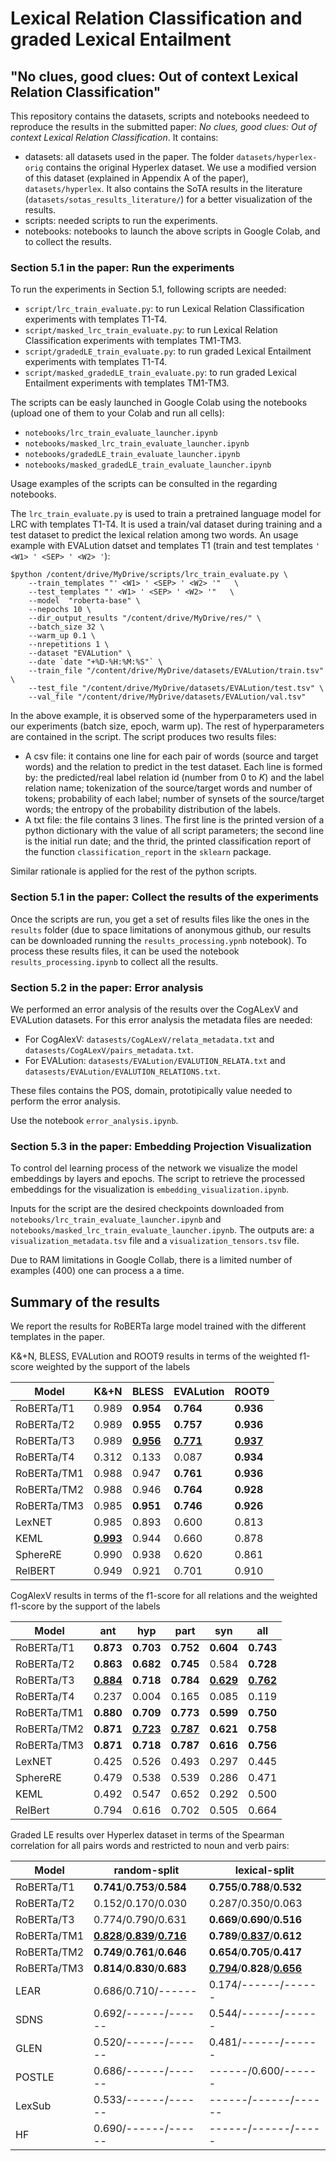# Lexical Relation Classification and graded Lexical Entailment
## "No clues, good clues: Out of context Lexical Relation Classification"
This repository contains the datasets, scripts and notebooks needeed to reproduce the results in the submitted paper: *No clues, good clues: Out of context Lexical Relation Classification*. It contains:
- datasets: all datasets used in the paper. The folder `datasets/hyperlex-orig` contains the original Hyperlex dataset. We use a modified version of this dataset (explained in Appendix A of the paper), `datasets/hyperlex`. It also contains the SoTA results in the literature (`datasets/sotas_results_literature/`) for a better visualization of the results.
- scripts: needed scripts to run the experiments.
- notebooks: notebooks to launch the above scripts in Google Colab, and to collect the results. 

### **Section 5.1 in the paper: Run the experiments**
To run the experiments in Section 5.1, following scripts are needed:
- `script/lrc_train_evaluate.py`: to run Lexical Relation Classification experiments with templates T1-T4.
- `script/masked_lrc_train_evaluate.py`: to run Lexical Relation Classification experiments with templates TM1-TM3.
- `script/gradedLE_train_evaluate.py`: to run graded Lexical Entailment experiments with templates T1-T4.
- `script/masked_gradedLE_train_evaluate.py`: to run graded Lexical Entailment experiments with templates TM1-TM3.

The scripts can be easly launched in Google Colab using the notebooks (upload one of them to your Colab and run all cells):
- `notebooks/lrc_train_evaluate_launcher.ipynb`
- `notebooks/masked_lrc_train_evaluate_launcher.ipynb`
- `notebooks/gradedLE_train_evaluate_launcher.ipynb`
- `notebooks/masked_gradedLE_train_evaluate_launcher.ipynb`

Usage examples of the scripts can be consulted in the regarding notebooks.

The `lrc_train_evaluate.py` is used to train a pretrained language model for LRC with templates T1-T4. It is used a train/val dataset during training and a test dataset to predict the lexical relation among two words. An usage example with EVALution datset and templates T1 (train and test templates `' <W1> ' <SEP> ' <W2> '`):
```
$python /content/drive/MyDrive/scripts/lrc_train_evaluate.py \
	--train_templates "' <W1> ' <SEP> ' <W2> '"   \
	--test_templates "' <W1> ' <SEP> ' <W2> '"   \
	--model  "roberta-base" \
	--nepochs 10 \
	--dir_output_results "/content/drive/MyDrive/res/" \
	--batch_size 32 \
	--warm_up 0.1 \
	--nrepetitions 1 \
	--dataset "EVALution" \
	--date `date "+%D-%H:%M:%S"` \
	--train_file "/content/drive/MyDrive/datasets/EVALution/train.tsv" \
	--test_file "/content/drive/MyDrive/datasets/EVALution/test.tsv" \
	--val_file "/content/drive/MyDrive/datasets/EVALution/val.tsv"
```
In the above example, it is observed some of the hyperparameters used in our experiments (batch size, epoch, warm up). The rest of hyperparameters are contained in the script.
The script produces two results files:
- A csv file: it contains one line for each pair of words (source and target words) and the relation to predict in the test dataset. Each line is formed by: the predicted/real label relation id (number from $0$ to $K$) and the label relation name; tokenization of the source/target words and number of tokens; probability of each label; number of synsets of the source/target words; the entropy of the probability distribution of the labels. 
- A txt file: the file contains $3$ lines. The first line is the printed version of a python dictionary with the value of all script parameters; the second line is the initial run date; and the thrid, the printed classification report of the function `classification_report` in the `sklearn` package.

Similar rationale is applied for the rest of the python scripts.

### **Section 5.1 in the paper: Collect the results of the experiments**
Once the scripts are run, you get a set of results files like the ones in the `results` folder (due to space limitations of anonymous github, our results can be downloaded running the `results_processing.ypnb` notebook). To process these results files, it can be used the notebook `results_processing.ipynb` to collect all the results.

### **Section 5.2 in the paper: Error analysis**
We performed an error analysis of the results over the CogALexV and EVALution datasets. For this error analysis the metadata files are needed:
- For CogAlexV: `datasests/CogALexV/relata_metadata.txt` and `datasests/CogALexV/pairs_metadata.txt`.
- For EVALution: `datasests/EVALution/EVALUTION_RELATA.txt` and `datasests/EVALution/EVALUTION_RELATIONS.txt`.

These files contains the POS, domain, prototipically value needed to perform the error analysis. 

Use the notebook `error_analysis.ipynb`.

### **Section 5.3 in the paper: Embedding Projection Visualization**
To control del learning process of the network we visualize the model embeddings by layers and epochs. The script to retrieve the processed embeddings for the visualization is `embedding_visualization.ipynb`.

Inputs for the script are the desired checkpoints downloaded from `notebooks/lrc_train_evaluate_launcher.ipynb` and `notebooks/masked_lrc_train_evaluate_launcher.ipynb`. The outputs are: a `visualization_metadata.tsv` file and a `visualization_tensors.tsv` file. 

Due to RAM  limitations in Google Collab, there is a limited number of examples (400) one can process a a time. 

## **Summary of the results**

We report the results for RoBERTa large model trained with the different templates in the paper.

K&+N, BLESS, EVALution and ROOT9 results in terms of the weighted f1-score weighted by the support of the labels
 
|Model|K&+N|BLESS|EVALution|ROOT9|
|---|---|---|---|---|
|RoBERTa/T1|0.989|**0.954**|**0.764**|**0.936**
|RoBERTa/T2|0.989|**0.955**|**0.757**|**0.936**
|RoBERTa/T3|0.989|<ins>**0.956**</ins>|<ins>**0.771**</ins>|<ins>**0.937**</ins>
|RoBERTa/T4|0.312|0.133|0.087|**0.934**
|RoBERTa/TM1|0.988|0.947|**0.761**|**0.936**
|RoBERTa/TM2|0.988|0.946|**0.764**|**0.928**
|RoBERTa/TM3|0.985|**0.951**|**0.746**|**0.926**
|LexNET|0.985|0.893|0.600|0.813
|KEML|<ins>**0.993**</ins>|0.944|0.660|0.878
|SphereRE|0.990|0.938|0.620|0.861
|RelBERT|0.949|0.921|0.701|0.910

CogAlexV results in terms of the f1-score for all relations and the weighted f1-score by the support of the labels

|Model|ant|hyp|part|syn|all|
|--|--|--|--|--|--|
|RoBERTa/T1|**0.873**|**0.703**|**0.752**|**0.604**|**0.743**|
|RoBERTa/T2|**0.863**|**0.682**|**0.745**|0.584|**0.728**|
|RoBERTa/T3|<ins>**0.884**</ins>|**0.718**|**0.784**|<ins>**0.629**</ins>|<ins>**0.762**</ins>|
|RoBERTa/T4|0.237|0.004|0.165|0.085|0.119|
|RoBERTa/TM1|**0.880**|**0.709**|**0.773**|**0.599**|**0.750**|
|RoBERTa/TM2|**0.871**|<ins>**0.723**</ins>|<ins>**0.787**</ins>|**0.621**|**0.758**|
|RoBERTa/TM3|**0.871**|**0.718**|**0.787**|**0.616**|**0.756**|
|LexNET|0.425|0.526|0.493|0.297|0.445|
|SphereRE|0.479|0.538|0.539|0.286|0.471|
|KEML|0.492|0.547|0.652|0.292|0.500|
|RelBert|0.794|0.616|0.702|0.505|0.664|

Graded LE results over Hyperlex dataset in terms of the Spearman correlation for all pairs words and restricted to noun and verb pairs:

|Model|random-split|lexical-split|
|----|---|---|
|RoBERTa/T1|**0.741**/**0.753**/**0.584**|**0.755**/**0.788**/**0.532** |
|RoBERTa/T2|0.152/0.170/0.030|0.287/0.350/0.063|
|RoBERTa/T3|0.774/0.790/0.631|**0.669**/**0.690**/**0.516**|
|RoBERTa/TM1|<ins>**0.828**</ins>/<ins>**0.839**</ins>/<ins>**0.716**</ins>|**0.789**/<ins>**0.837**</ins>/**0.612**|
|RoBERTa/TM2|**0.749**/**0.761**/**0.646**|**0.654**/**0.705**/**0.417**|
|RoBERTa/TM3|**0.814**/**0.830**/**0.683**|<ins>**0.794**</ins>/**0.828**/<ins>**0.656**</ins>|
|LEAR|0.686/0.710/------|0.174/------/------ |
|SDNS|0.692/------/------|0.544/------/------|
|GLEN|0.520/------/------|0.481/------/------|
|POSTLE|0.686/------/------|------/0.600/------|
|LexSub|0.533/------/------|------/------/------|
|HF|0.690/------/------|------/------/----- |
